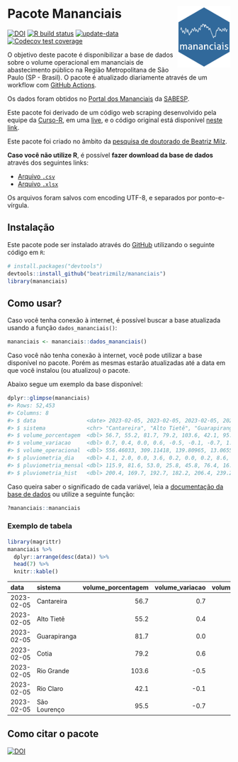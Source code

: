 
<!-- README.md is generated from README.Rmd. Please edit that file -->

# Pacote Mananciais <img src="man/figures/hexlogo.png" align="right" width = "120px"/>

<!-- badges: start -->

[![DOI](https://zenodo.org/badge/DOI/10.5281/zenodo.4733056.svg)](https://doi.org/10.5281/zenodo.4733056)
[![R build
status](https://github.com/beatrizmilz/mananciais/workflows/R-CMD-check/badge.svg)](https://github.com/beatrizmilz/mananciais/actions)
[![update-data](https://github.com/beatrizmilz/mananciais/actions/workflows/2-update_data.yaml/badge.svg)](https://github.com/beatrizmilz/mananciais/actions/workflows/2-update_data.yaml)
[![Codecov test
coverage](https://codecov.io/gh/beatrizmilz/mananciais/branch/master/graph/badge.svg)](https://codecov.io/gh/beatrizmilz/mananciais?branch=master)
<!-- badges: end -->

O objetivo deste pacote é disponibilizar a base de dados sobre o volume
operacional em mananciais de abastecimento público na Região
Metropolitana de São Paulo (SP - Brasil). O pacote é atualizado
diariamente através de um workflow com [GitHub
Actions](https://github.com/beatrizmilz/mananciais/actions).

Os dados foram obtidos no [Portal dos
Mananciais](http://mananciais.sabesp.com.br/Situacao) da
[SABESP](http://site.sabesp.com.br/site/Default.aspx).

Este pacote foi derivado de um código web scraping desenvolvido pela
equipe da [Curso-R](https://www.curso-r.com/), em uma
[live](https://youtu.be/jvZIxrMmOcQ), e o código original está
disponível [neste
link](https://github.com/curso-r/lives/blob/master/drafts/20200730_scraper_sabesp.R).

Este pacote foi criado no âmbito da [pesquisa de doutorado de Beatriz
Milz](https://beatrizmilz.github.io/tese/).

**Caso você não utilize R**, é possível **fazer download da base de
dados** através dos seguintes links:

- [Arquivo
  `.csv`](https://github.com/beatrizmilz/mananciais/raw/master/inst/extdata/mananciais.csv)
- [Arquivo
  `.xlsx`](https://github.com/beatrizmilz/mananciais/blob/master/inst/extdata/mananciais.xlsx?raw=true)

Os arquivos foram salvos com encoding UTF-8, e separados por
ponto-e-vírgula.

## Instalação

Este pacote pode ser instalado através do [GitHub](https://github.com/)
utilizando o seguinte código em `R`:

``` r
# install.packages("devtools")
devtools::install_github("beatrizmilz/mananciais")
library(mananciais)
```

## Como usar?

Caso você tenha conexão à internet, é possível buscar a base atualizada
usando a função `dados_mananciais()`:

``` r
mananciais <- mananciais::dados_mananciais() 
```

Caso você não tenha conexão à internet, você pode utilizar a base
disponível no pacote. Porém as mesmas estarão atualizadas até a data em
que você instalou (ou atualizou) o pacote.

Abaixo segue um exemplo da base disponível:

``` r
dplyr::glimpse(mananciais)
#> Rows: 52,453
#> Columns: 8
#> $ data                <date> 2023-02-05, 2023-02-05, 2023-02-05, 2023-02-05, 2…
#> $ sistema             <chr> "Cantareira", "Alto Tietê", "Guarapiranga", "Cotia…
#> $ volume_porcentagem  <dbl> 56.7, 55.2, 81.7, 79.2, 103.6, 42.1, 95.5, 56.0, 5…
#> $ volume_variacao     <dbl> 0.7, 0.4, 0.0, 0.6, -0.5, -0.1, -0.7, 1.3, 0.5, 0.…
#> $ volume_operacional  <dbl> 556.46033, 309.11418, 139.80965, 13.06553, 116.233…
#> $ pluviometria_dia    <dbl> 4.1, 2.0, 0.0, 3.6, 0.2, 0.0, 0.2, 8.6, 2.8, 5.8, …
#> $ pluviometria_mensal <dbl> 115.9, 81.6, 53.0, 25.8, 45.8, 76.4, 16.4, 111.8, …
#> $ pluviometria_hist   <dbl> 200.4, 169.7, 192.7, 182.2, 206.4, 239.2, 230.9, 2…
```

Caso queira saber o significado de cada variável, leia a [documentação
da base de
dados](https://beatrizmilz.github.io/mananciais/reference/mananciais.html)
ou utilize a seguinte função:

``` r
?mananciais::mananciais
```

### Exemplo de tabela

``` r
library(magrittr)
mananciais %>% 
  dplyr::arrange(desc(data)) %>% 
  head(7) %>%
  knitr::kable()
```

| data       | sistema      | volume_porcentagem | volume_variacao | volume_operacional | pluviometria_dia | pluviometria_mensal | pluviometria_hist |
|:-----------|:-------------|-------------------:|----------------:|-------------------:|-----------------:|--------------------:|------------------:|
| 2023-02-05 | Cantareira   |               56.7 |             0.7 |          556.46033 |              4.1 |               115.9 |             200.4 |
| 2023-02-05 | Alto Tietê   |               55.2 |             0.4 |          309.11418 |              2.0 |                81.6 |             169.7 |
| 2023-02-05 | Guarapiranga |               81.7 |             0.0 |          139.80965 |              0.0 |                53.0 |             192.7 |
| 2023-02-05 | Cotia        |               79.2 |             0.6 |           13.06553 |              3.6 |                25.8 |             182.2 |
| 2023-02-05 | Rio Grande   |              103.6 |            -0.5 |          116.23326 |              0.2 |                45.8 |             206.4 |
| 2023-02-05 | Rio Claro    |               42.1 |            -0.1 |            5.75050 |              0.0 |                76.4 |             239.2 |
| 2023-02-05 | São Lourenço |               95.5 |            -0.7 |           84.78596 |              0.2 |                16.4 |             230.9 |

## Como citar o pacote

[![DOI](https://zenodo.org/badge/DOI/10.5281/zenodo.4733056.svg)](https://doi.org/10.5281/zenodo.4733056)
